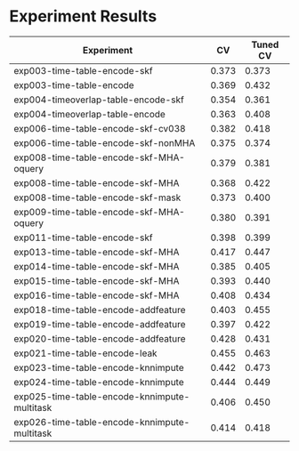 # Experiment Results

| Experiment | CV | Tuned CV |
|------------|----|----------|
| exp003-time-table-encode-skf | 0.373 | 0.373 |
| exp003-time-table-encode | 0.369 | 0.432 |
| exp004-timeoverlap-table-encode-skf | 0.354 | 0.361 |
| exp004-timeoverlap-table-encode | 0.363 | 0.408 |
| exp006-time-table-encode-skf-cv038 | 0.382 | 0.418 |
| exp006-time-table-encode-skf-nonMHA | 0.375 | 0.374 |
| exp008-time-table-encode-skf-MHA-oquery | 0.379 | 0.381 |
| exp008-time-table-encode-skf-MHA | 0.368 | 0.422 |
| exp008-time-table-encode-skf-mask | 0.373 | 0.400 |
| exp009-time-table-encode-skf-MHA-oquery | 0.380 | 0.391 |
| exp011-time-table-encode-skf | 0.398 | 0.399 |
| exp013-time-table-encode-skf-MHA | 0.417 | 0.447 |
| exp014-time-table-encode-skf-MHA | 0.385 | 0.405 |
| exp015-time-table-encode-skf-MHA | 0.393 | 0.440 |
| exp016-time-table-encode-skf-MHA | 0.408 | 0.434 |
| exp018-time-table-encode-addfeature | 0.403 | 0.455 |
| exp019-time-table-encode-addfeature | 0.397 | 0.422 |
| exp020-time-table-encode-addfeature | 0.428 | 0.431 |
| exp021-time-table-encode-leak | 0.455 | 0.463 |
| exp023-time-table-encode-knnimpute | 0.442 | 0.473 |
| exp024-time-table-encode-knnimpute | 0.444 | 0.449 |
| exp025-time-table-encode-knnimpute-multitask | 0.406 | 0.450 |
| exp026-time-table-encode-knnimpute-multitask | 0.414 | 0.418 |
